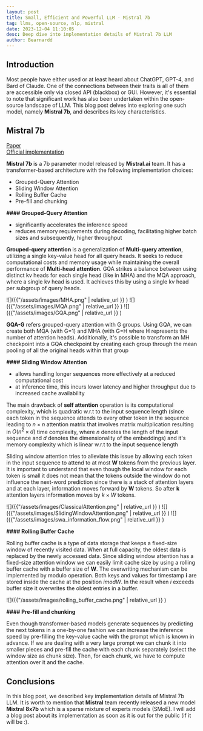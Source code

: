 ```yaml
---
layout: post
title: Small, Efficient and Powerful LLM - Mistral 7b
tag: llms, open-source, nlp, mistral
date: 2023-12-04 11:10:05
desc: Deep dive into implementation details of Mistral 7b LLM 
author: Bearnardd
---
```


## Introduction

Most people have either used or at least heard about ChatGPT, GPT-4, and Bard of Claude. One of the connections between their traits is all of them are accessible only via closed API (blackbox) or GUI. However, it's essential to note that significant work has also been undertaken within the open-source landscape of LLM. This blog post delves into exploring one such model, namely **Mistral 7b**, and describes its key characteristics.

## Mistral 7b

[Paper](https://arxiv.org/pdf/2310.06825.pdf)   
[Official implementation](https://github.com/mistralai/mistral-src/tree/main/)

**Mistral 7b** is a 7b parameter model released by **Mistral.ai** team. It has a transformer-based architecture with the following implementation choices:
 - Grouped-Query Attention
 - Sliding Window Attention
 - Rolling Buffer Cache
 - Pre-fill and chunking

 **#### Grouped-Query Attention**

 * significantly accelerates the inference speed
 * reduces memory requirements during decoding, facilitating higher batch sizes and subsequently, higher throughput

 **Grouped-query attention** is a generalization of **Multi-query attention**, utilizing a single key-value head for all query heads.
It seeks to reduce computational costs and memory usage while maintaining the overall performance of **Multi-head attention**. GQA strikes a balance between using distinct kv heads for each single head (like in MHA) and the MQA approach,
where a single kv head is used. It achieves this by using a single kv head per subgroup of query heads.

![]({{"/assets/images/MHA.png" | relative_url }} )
![]({{"/assets/images/MQA.png" | relative_url }} )
![]({{"/assets/images/GQA.png" | relative_url }} )

**GQA-G** refers grouped-query attention with G groups. Using GQA, we can create both MQA (with G=1) and MHA (with G=H where H represents the number of attention heads). Additionally, it's possible to transform an MH checkpoint into a GQA checkpoint by creating each group through the mean pooling of all the original heads within that group


**#### Sliding Window Attention**

* allows handling longer sequences more effectively at a reduced computational cost
* at inference time, this incurs lower latency and higher throughput due to increased cache availability

The main drawback of **self attention** operation is its computational complexity, which is quadratic
w.r.t to the input sequence length (since each token in the sequence attends to every other token in the sequence leading to $n \times n$ attention matrix that involves matrix multiplication resulting in $O({n^2 \times d})$ time complexity, where $n$ denotes the length of the input sequence and $d$ denotes the dimensionality of the embeddings) and it's memory complexity which is linear w.r.t to the input sequence length

Sliding window attention tries to alleviate this issue by allowing each token in the input sequence to attend to at most **W** tokens from the previous layer. It is important to understand that even though the local window for each token is small it does not mean
that the tokens outside the window do not influence the next-word prediction since there is a stack of attention layers and at each layer, information moves forward by **W** tokens. So after **k** attention layers information moves by $k \times W$ tokens.


![]({{"/assets/images/ClassicalAttention.png" | relative_url }} )
![]({{"/assets/images/SlidingWindowAttention.png" | relative_url }} )
![]({{"/assets/images/swa_information_flow.png" | relative_url }} )


**#### Rolling Buffer Cache**

Rolling buffer cache is a type of data storage that keeps a fixed-size window of recently visited data. When at full capacity, the oldest data is replaced by the newly accessed data. Since sliding window attention has a fixed-size attention window we
can easily limit cache size by using a rolling buffer cache with a buffer size of **W**. The overwriting mechanism can be implemented by modulo operation. Both keys and values for timestamp **i** are stored inside the cache at the position $i mod W$. In
the result when $i$ exceeds buffer size it overwrites the oldest entries in a buffer. 

![]({{"/assets/images/rolling_buffer_cache.png" | relative_url }} )


**#### Pre-fill and chunking**

Even though transformer-based models generate sequences by predicting the next tokens in a one-by-one fashion we can increase the inference speed by pre-filling the key-value cache with the prompt which is known in advance. If we are dealing with a very
large prompt we can chunk it into smaller pieces and pre-fill the cache with each chunk separately (select the window size as chunk size). Then, for each chunk, we have to compute attention over it and the cache.


## Conclusions

In this blog post, we described key implementation details of Mistral 7b LLM. It is worth to mention that **Mistral** team recently released a new model **Mixtral 8x7b** which is a sparse mixture of experts models (SMoE). I will add a blog
post about its implementation as soon as it is out for the public (if it will be :).